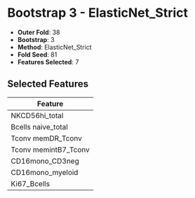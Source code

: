 # Bootstrap 3 - ElasticNet_Strict

- **Outer Fold**: 38
- **Bootstrap**: 3
- **Method**: ElasticNet_Strict
- **Fold Seed**: 81
- **Features Selected**: 7

## Selected Features

| Feature |
|---------|
| NKCD56hi_total |
| Bcells naive_total |
| Tconv memDR_Tconv |
| Tconv memintB7_Tconv |
| CD16mono_CD3neg |
| CD16mono_myeloid |
| Ki67_Bcells |

